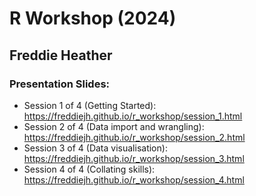 # R Workshop (2024)
## Freddie Heather

### Presentation Slides:

- Session 1 of 4 (Getting Started): https://freddiejh.github.io/r_workshop/session_1.html
- Session 2 of 4 (Data import and wrangling): https://freddiejh.github.io/r_workshop/session_2.html
- Session 3 of 4 (Data visualisation): https://freddiejh.github.io/r_workshop/session_3.html
- Session 4 of 4 (Collating skills): https://freddiejh.github.io/r_workshop/session_4.html


